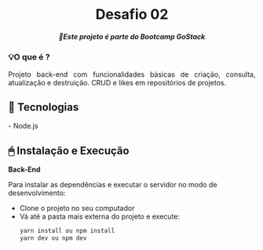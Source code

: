 <h1 align="center">Desafio 02</h1>
<h5 align="center"> 🚀Este projeto é parte do Bootcamp GoStack</h5>

### 💡O que é ?
<p align="justify">
Projeto back-end com funcionalidades básicas de criação, consulta, atualização e destruição.
CRUD e likes em repositórios de projetos.
</p>


## 🔧 Tecnologias

<p>
- Node.js
</p>

## 🖱 Instalação e Execução
<p>
<strong>Back-End</strong>

  Para instalar as dependências e executar o servidor no modo de desenvolvimento:
  - Clone o projeto no seu computador
  - Vá até a pasta mais externa do projeto e execute:
      ```bash
      yarn install ou npm install
      yarn dev ou npm dev
    ```
</p>
